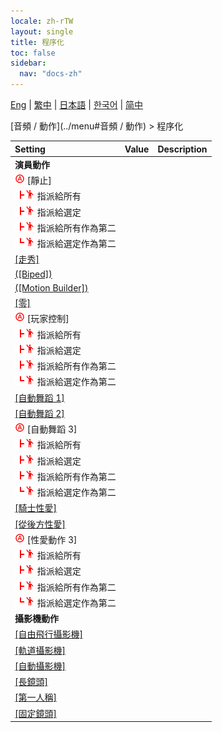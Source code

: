 ```yaml
---
locale: zh-rTW
layout: single
title: 程序化
toc: false
sidebar:
  nav: "docs-zh"
---
```

[Eng](/dancexr/menu/2025.4/motion/procedural) | [繁中](/tw/dancexr/menu/2025.4/motion/procedural) | [日本語](/jp/dancexr/menu/2025.4/motion/procedural) | [한국어](/kr/dancexr/menu/2025.4/motion/procedural) | [简中](/zh/dancexr/menu/2025.4/motion/procedural)

[音頻 / 動作](../menu#音頻 / 動作) > 程序化



| Setting | Value | Description |
| :--- | --- | :--- |
|<nobr> <b>演員動作</b></nobr>|| 
|<nobr><img src="/images/icon/ic_auto_round.png" alt="auto round icon"/> [靜止]</nobr>|| 
|<nobr><img src="/images/icon/ic_line_t.png"/><img src="/images/icon/ic_motion.png" alt="motion icon"/> 指派給所有</nobr>|| 
|<nobr><img src="/images/icon/ic_line_t.png"/><img src="/images/icon/ic_motion.png" alt="motion icon"/> 指派給選定</nobr>|| 
|<nobr><img src="/images/icon/ic_line_t.png"/><img src="/images/icon/ic_motion.png" alt="motion icon"/> 指派給所有作為第二</nobr>|| 
|<nobr><img src="/images/icon/ic_line_l.png"/><img src="/images/icon/ic_motion.png" alt="motion icon"/> 指派給選定作為第二</nobr>|| 
| [[走秀]](catwalk) |
| [([Biped])](biped) |
| [([Motion Builder])](motion_builder) |
| [[零]](zero) |
|<nobr><img src="/images/icon/ic_auto_round.png" alt="auto round icon"/> [玩家控制]</nobr>|| 
|<nobr><img src="/images/icon/ic_line_t.png"/><img src="/images/icon/ic_motion.png" alt="motion icon"/> 指派給所有</nobr>|| 
|<nobr><img src="/images/icon/ic_line_t.png"/><img src="/images/icon/ic_motion.png" alt="motion icon"/> 指派給選定</nobr>|| 
|<nobr><img src="/images/icon/ic_line_t.png"/><img src="/images/icon/ic_motion.png" alt="motion icon"/> 指派給所有作為第二</nobr>|| 
|<nobr><img src="/images/icon/ic_line_l.png"/><img src="/images/icon/ic_motion.png" alt="motion icon"/> 指派給選定作為第二</nobr>|| 
| [[自動舞蹈 1]](auto_dance_1) |
| [[自動舞蹈 2]](auto_dance_2) |
|<nobr><img src="/images/icon/ic_auto_round.png" alt="auto round icon"/> [自動舞蹈 3]</nobr>|| 
|<nobr><img src="/images/icon/ic_line_t.png"/><img src="/images/icon/ic_motion.png" alt="motion icon"/> 指派給所有</nobr>|| 
|<nobr><img src="/images/icon/ic_line_t.png"/><img src="/images/icon/ic_motion.png" alt="motion icon"/> 指派給選定</nobr>|| 
|<nobr><img src="/images/icon/ic_line_t.png"/><img src="/images/icon/ic_motion.png" alt="motion icon"/> 指派給所有作為第二</nobr>|| 
|<nobr><img src="/images/icon/ic_line_l.png"/><img src="/images/icon/ic_motion.png" alt="motion icon"/> 指派給選定作為第二</nobr>|| 
| [[騎士性愛]](cowgirl_sex) |
| [[從後方性愛]](sex_from_behind) |
|<nobr><img src="/images/icon/ic_auto_round.png" alt="auto round icon"/> [性愛動作 3]</nobr>|| 
|<nobr><img src="/images/icon/ic_line_t.png"/><img src="/images/icon/ic_motion.png" alt="motion icon"/> 指派給所有</nobr>|| 
|<nobr><img src="/images/icon/ic_line_t.png"/><img src="/images/icon/ic_motion.png" alt="motion icon"/> 指派給選定</nobr>|| 
|<nobr><img src="/images/icon/ic_line_t.png"/><img src="/images/icon/ic_motion.png" alt="motion icon"/> 指派給所有作為第二</nobr>|| 
|<nobr><img src="/images/icon/ic_line_l.png"/><img src="/images/icon/ic_motion.png" alt="motion icon"/> 指派給選定作為第二</nobr>|| 
|<nobr> <b>攝影機動作</b></nobr>|| 
| [[自由飛行攝影機]](freefly_cam) |
| [[軌道攝影機]](orbit_cam) |
| [[自動攝影機]](auto_cam) |
| [[長鏡頭]](long_take) |
| [[第一人稱]](first_person) |
| [[固定鏡頭]](fixed_camera) |
